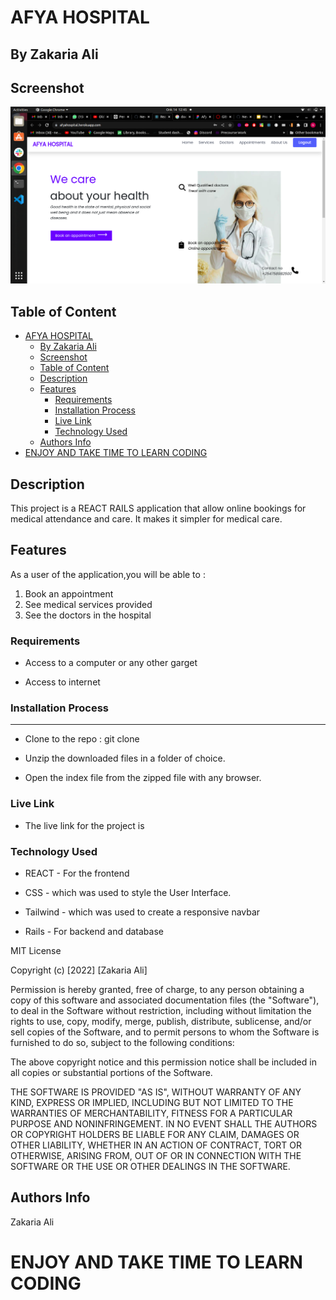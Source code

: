 # AFYA HOSPITAL
<!-- author;s name -->
   ## By Zakaria Ali

## Screenshot
   ![image](./client/src/components/Screenshot%20from%202022-10-14%2012-45-03.png)

## Table of Content

- [AFYA HOSPITAL](#afya-hospital)
  - [By Zakaria Ali](#by-zakaria-ali)
  - [Screenshot](#screenshot)
  - [Table of Content](#table-of-content)
  - [Description](#description)
  - [Features](#features)
    - [Requirements](#requirements)
    - [Installation Process](#installation-process)
    - [Live Link](#live-link)
    - [Technology  Used](#technology--used)
  - [Authors Info](#authors-info)
- [ENJOY AND TAKE TIME TO LEARN CODING](#enjoy-and-take-time-to-learn-coding)

## Description

 <p>This project is a REACT RAILS application that allow online bookings for medical attendance and care. It makes it simpler for medical care.</p>

## Features

As a user of the application,you will be able to :

1. Book an appointment
2. See medical services provided
3. See the doctors in the hospital

 ###  Requirements

 * Access to  a computer or any other garget

 * Access to internet

### Installation Process

 ****
* Clone to the repo : git clone 

* Unzip the downloaded files in a folder of choice.

* Open the index file from the zipped file with any browser.

### Live Link
* The live link for the project is 

### Technology  Used
* REACT - For the frontend

* CSS - which was used to style the User Interface.

* Tailwind - which was used to create a responsive navbar

* Rails - For backend and database

MIT License

Copyright (c) [2022] [Zakaria Ali]

Permission is hereby granted, free of charge, to any person obtaining a copy
of this software and associated documentation files (the "Software"), to deal
in the Software without restriction, including without limitation the rights
to use, copy, modify, merge, publish, distribute, sublicense, and/or sell
copies of the Software, and to permit persons to whom the Software is
furnished to do so, subject to the following conditions:

The above copyright notice and this permission notice shall be included in all
copies or substantial portions of the Software.

THE SOFTWARE IS PROVIDED "AS IS", WITHOUT WARRANTY OF ANY KIND, EXPRESS OR
IMPLIED, INCLUDING BUT NOT LIMITED TO THE WARRANTIES OF MERCHANTABILITY,
FITNESS FOR A PARTICULAR PURPOSE AND NONINFRINGEMENT. IN NO EVENT SHALL THE
AUTHORS OR COPYRIGHT HOLDERS BE LIABLE FOR ANY CLAIM, DAMAGES OR OTHER
LIABILITY, WHETHER IN AN ACTION OF CONTRACT, TORT OR OTHERWISE, ARISING FROM,
OUT OF OR IN CONNECTION WITH THE SOFTWARE OR THE USE OR OTHER DEALINGS IN THE
SOFTWARE.

## Authors Info

Zakaria Ali


# ENJOY AND TAKE TIME TO LEARN CODING
